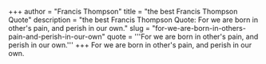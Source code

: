 +++
author = "Francis Thompson"
title = "the best Francis Thompson Quote"
description = "the best Francis Thompson Quote: For we are born in other's pain, and perish in our own."
slug = "for-we-are-born-in-others-pain-and-perish-in-our-own"
quote = '''For we are born in other's pain, and perish in our own.'''
+++
For we are born in other's pain, and perish in our own.
